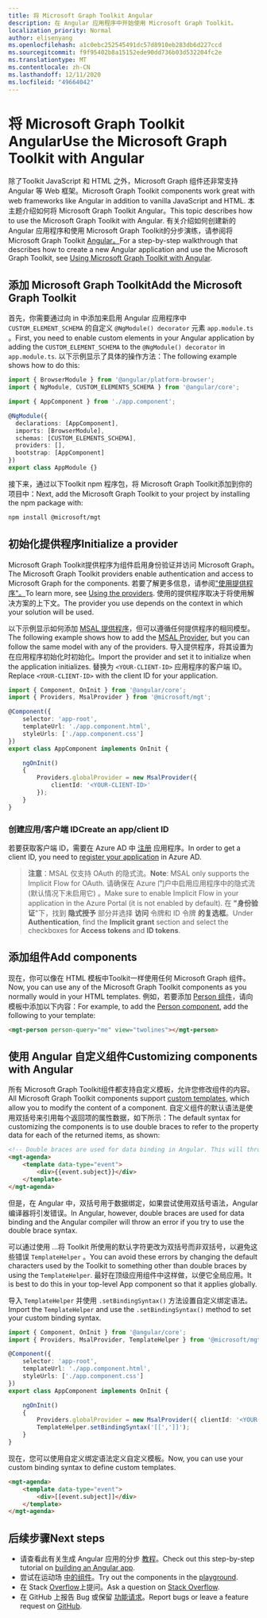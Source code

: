 ```yaml
---
title: 将 Microsoft Graph Toolkit Angular
description: 在 Angular 应用程序中开始使用 Microsoft Graph Toolkit。
localization_priority: Normal
author: elisenyang
ms.openlocfilehash: a1c0ebc252545491dc57d8910eb283db6d227ccd
ms.sourcegitcommit: f9f95402b8a15152ede90dd736b03d532204fc2e
ms.translationtype: MT
ms.contentlocale: zh-CN
ms.lasthandoff: 12/11/2020
ms.locfileid: "49664042"
---
```

# <a name="use-the-microsoft-graph-toolkit-with-angular"></a><span data-ttu-id="f0cbb-103">将 Microsoft Graph Toolkit Angular</span><span class="sxs-lookup"><span data-stu-id="f0cbb-103">Use the Microsoft Graph Toolkit with Angular</span></span>

<span data-ttu-id="f0cbb-104">除了Toolkit JavaScript 和 HTML 之外，Microsoft Graph 组件还非常支持 Angular 等 Web 框架。</span><span class="sxs-lookup"><span data-stu-id="f0cbb-104">Microsoft Graph Toolkit components work great with web frameworks like Angular in addition to vanilla JavaScript and HTML.</span></span> <span data-ttu-id="f0cbb-105">本主题介绍如何将 Microsoft Graph Toolkit Angular。</span><span class="sxs-lookup"><span data-stu-id="f0cbb-105">This topic describes how to use the Microsoft Graph Toolkit with Angular.</span></span> <span data-ttu-id="f0cbb-106">有关介绍如何创建新的 Angular 应用程序和使用 Microsoft Graph Toolkit的分步演练，请参阅将 Microsoft Graph Toolkit [Angular。](https://developer.microsoft.com/graph/blogs/a-lap-around-microsoft-graph-toolkit-day-14-using-microsoft-graph-toolkit-with-angular/)</span><span class="sxs-lookup"><span data-stu-id="f0cbb-106">For a step-by-step walkthrough that describes how to create a new Angular application and use the Microsoft Graph Toolkit, see [Using Microsoft Graph Toolkit with Angular](https://developer.microsoft.com/graph/blogs/a-lap-around-microsoft-graph-toolkit-day-14-using-microsoft-graph-toolkit-with-angular/).</span></span>

## <a name="add-the-microsoft-graph-toolkit"></a><span data-ttu-id="f0cbb-107">添加 Microsoft Graph Toolkit</span><span class="sxs-lookup"><span data-stu-id="f0cbb-107">Add the Microsoft Graph Toolkit</span></span>

<span data-ttu-id="f0cbb-108">首先，你需要通过向 in 中添加来启用 Angular 应用程序中 `CUSTOM_ELEMENT_SCHEMA` 的自定义 `@NgModule() decorator` 元素 `app.module.ts` 。</span><span class="sxs-lookup"><span data-stu-id="f0cbb-108">First, you need to enable custom elements in your Angular application by adding the `CUSTOM_ELEMENT_SCHEMA` to the `@NgModule() decorator` in `app.module.ts`.</span></span> <span data-ttu-id="f0cbb-109">以下示例显示了具体的操作方法：</span><span class="sxs-lookup"><span data-stu-id="f0cbb-109">The following example shows how to do this:</span></span>
```ts
import { BrowserModule } from '@angular/platform-browser';
import { NgModule, CUSTOM_ELEMENTS_SCHEMA } from '@angular/core';

import { AppComponent } from './app.component';

@NgModule({
  declarations: [AppComponent],
  imports: [BrowserModule],
  schemas: [CUSTOM_ELEMENTS_SCHEMA],
  providers: [],
  bootstrap: [AppComponent]
})
export class AppModule {}
```
<span data-ttu-id="f0cbb-110">接下来，通过以下Toolkit npm 程序包，将 Microsoft Graph Toolkit添加到你的项目中：</span><span class="sxs-lookup"><span data-stu-id="f0cbb-110">Next, add the Microsoft Graph Toolkit to your project by installing the npm package with:</span></span>
```bash
npm install @microsoft/mgt
```
## <a name="initialize-a-provider"></a><span data-ttu-id="f0cbb-111">初始化提供程序</span><span class="sxs-lookup"><span data-stu-id="f0cbb-111">Initialize a provider</span></span>

<span data-ttu-id="f0cbb-112">Microsoft Graph Toolkit提供程序为组件启用身份验证并访问 Microsoft Graph。</span><span class="sxs-lookup"><span data-stu-id="f0cbb-112">The Microsoft Graph Toolkit providers enable authentication and access to Microsoft Graph for the components.</span></span> <span data-ttu-id="f0cbb-113">若要了解更多信息，请参阅["使用提供程序"。](../providers/providers.md)</span><span class="sxs-lookup"><span data-stu-id="f0cbb-113">To learn more, see [Using the providers](../providers/providers.md).</span></span> <span data-ttu-id="f0cbb-114">使用的提供程序取决于将使用解决方案的上下文。</span><span class="sxs-lookup"><span data-stu-id="f0cbb-114">The provider you use depends on the context in which your solution will be used.</span></span>

<span data-ttu-id="f0cbb-115">以下示例显示如何添加 [MSAL 提供程序](../providers/msal.md)，但可以遵循任何提供程序的相同模型。</span><span class="sxs-lookup"><span data-stu-id="f0cbb-115">The following example shows how to add the [MSAL Provider](../providers/msal.md), but you can follow the same model with any of the providers.</span></span> <span data-ttu-id="f0cbb-116">导入提供程序，将其设置为在应用程序初始化时初始化。</span><span class="sxs-lookup"><span data-stu-id="f0cbb-116">Import the provider and set it to initialize when the application initializes.</span></span> <span data-ttu-id="f0cbb-117">替换为 `<YOUR-CLIENT-ID>` 应用程序的客户端 ID。</span><span class="sxs-lookup"><span data-stu-id="f0cbb-117">Replace `<YOUR-CLIENT-ID>` with the client ID for your application.</span></span>

```ts
import { Component, OnInit } from '@angular/core';
import { Providers, MsalProvider } from '@microsoft/mgt';

@Component({
    selector: 'app-root',
    templateUrl: './app.component.html',
    styleUrls: ['./app.component.css']
})
export class AppComponent implements OnInit {

    ngOnInit()
    {
        Providers.globalProvider = new MsalProvider({
            clientId: '<YOUR-CLIENT-ID>'
        });
    }
}
```
### <a name="create-an-appclient-id"></a><span data-ttu-id="f0cbb-118">创建应用/客户端 ID</span><span class="sxs-lookup"><span data-stu-id="f0cbb-118">Create an app/client ID</span></span>
<span data-ttu-id="f0cbb-119">若要获取客户端 ID，需要在 Azure AD 中 [注册](../../auth-register-app-v2.md) 应用程序。</span><span class="sxs-lookup"><span data-stu-id="f0cbb-119">In order to get a client ID, you need to [register your application](../../auth-register-app-v2.md) in Azure AD.</span></span> 
><span data-ttu-id="f0cbb-120">**注意**：MSAL 仅支持 OAuth 的隐式流。</span><span class="sxs-lookup"><span data-stu-id="f0cbb-120">**Note**: MSAL only supports the Implicit Flow for OAuth.</span></span> <span data-ttu-id="f0cbb-121">请确保在 Azure 门户中启用应用程序中的隐式流 (默认情况下未启用它) 。</span><span class="sxs-lookup"><span data-stu-id="f0cbb-121">Make sure to enable Implicit Flow in your application in the Azure Portal (it is not enabled by default).</span></span> <span data-ttu-id="f0cbb-122">在 **"身份验证**"下，找到 **隐式授予** 部分并选择 **访问** 令牌和 ID 令牌 **的复选框**。</span><span class="sxs-lookup"><span data-stu-id="f0cbb-122">Under **Authentication**, find the **Implicit grant** section and select the checkboxes for **Access tokens** and **ID tokens**.</span></span>

## <a name="add-components"></a><span data-ttu-id="f0cbb-123">添加组件</span><span class="sxs-lookup"><span data-stu-id="f0cbb-123">Add components</span></span>

<span data-ttu-id="f0cbb-124">现在，你可以像在 HTML 模板中Toolkit一样使用任何 Microsoft Graph 组件。</span><span class="sxs-lookup"><span data-stu-id="f0cbb-124">Now, you can use any of the Microsoft Graph Toolkit components as you normally would in your HTML templates.</span></span> <span data-ttu-id="f0cbb-125">例如，若要添加 [Person 组件](../components/person.md)，请向模板中添加以下内容：</span><span class="sxs-lookup"><span data-stu-id="f0cbb-125">For example, to add the [Person component](../components/person.md),  add the following to your template:</span></span>

```html
<mgt-person person-query="me" view="twolines"></mgt-person>
```

## <a name="customizing-components-with-angular"></a><span data-ttu-id="f0cbb-126">使用 Angular 自定义组件</span><span class="sxs-lookup"><span data-stu-id="f0cbb-126">Customizing components with Angular</span></span>

<span data-ttu-id="f0cbb-127">所有 Microsoft Graph Toolkit组件都[](../customize-components/templates.md)支持自定义模板，允许您修改组件的内容。</span><span class="sxs-lookup"><span data-stu-id="f0cbb-127">All Microsoft Graph Toolkit components support [custom templates](../customize-components/templates.md), which allow you to modify the content of a component.</span></span> <span data-ttu-id="f0cbb-128">自定义组件的默认语法是使用双括号来引用每个返回项的属性数据，如下所示：</span><span class="sxs-lookup"><span data-stu-id="f0cbb-128">The default syntax for customizing the components is to use double braces to refer to the property data for each of the returned items, as shown:</span></span>

```html
<!-- Double braces are used for data binding in Angular. This will throw an error. -->
<mgt-agenda>
    <template data-type="event">
        <div>{{event.subject}}</div>
    </template>
</mgt-agenda>
```

<span data-ttu-id="f0cbb-129">但是，在 Angular 中，双括号用于数据绑定，如果尝试使用双括号语法，Angular 编译器将引发错误。</span><span class="sxs-lookup"><span data-stu-id="f0cbb-129">In Angular, however, double braces are used for data binding and the Angular compiler will throw an error if you try to use the double brace syntax.</span></span>

<span data-ttu-id="f0cbb-130">可以通过使用 ...将 Toolkit 所使用的默认字符更改为双括号而非双括号，以避免这些错误 `TemplateHelper` 。</span><span class="sxs-lookup"><span data-stu-id="f0cbb-130">You can avoid these errors by changing the default characters used by the Toolkit to something other than double braces by using the `TemplateHelper`.</span></span> <span data-ttu-id="f0cbb-131">最好在顶级应用组件中这样做，以便它全局应用。</span><span class="sxs-lookup"><span data-stu-id="f0cbb-131">It is best to do this in your top-level App component so that it applies globally.</span></span>

<span data-ttu-id="f0cbb-132">导入 `TemplateHelper` 并使用 `.setBindingSyntax()` 方法设置自定义绑定语法。</span><span class="sxs-lookup"><span data-stu-id="f0cbb-132">Import the `TemplateHelper` and use the `.setBindingSyntax()` method to set your custom binding syntax.</span></span>

```ts
import { Component, OnInit } from '@angular/core';
import { Providers, MsalProvider, TemplateHelper } from '@microsoft/mgt';

@Component({
    selector: 'app-root',
    templateUrl: './app.component.html',
    styleUrls: ['./app.component.css']
})
export class AppComponent implements OnInit {

    ngOnInit()
    {
        Providers.globalProvider = new MsalProvider({ clientId: '<YOUR-CLIENT-ID>'})
        TemplateHelper.setBindingSyntax('[[',']]');
    }
}
```
<span data-ttu-id="f0cbb-133">现在，您可以使用自定义绑定语法定义自定义模板。</span><span class="sxs-lookup"><span data-stu-id="f0cbb-133">Now, you can use your custom binding syntax to define custom templates.</span></span>

```html
<mgt-agenda>
    <template data-type="event">
        <div>[[event.subject]]</div>
    </template>
</mgt-agenda>
```

## <a name="next-steps"></a><span data-ttu-id="f0cbb-134">后续步骤</span><span class="sxs-lookup"><span data-stu-id="f0cbb-134">Next steps</span></span>
- <span data-ttu-id="f0cbb-135">请查看此有关生成 Angular 应用的分步 [教程](https://developer.microsoft.com/graph/blogs/a-lap-around-microsoft-graph-toolkit-day-14-using-microsoft-graph-toolkit-with-angular/)。</span><span class="sxs-lookup"><span data-stu-id="f0cbb-135">Check out this step-by-step tutorial on [building an Angular app](https://developer.microsoft.com/graph/blogs/a-lap-around-microsoft-graph-toolkit-day-14-using-microsoft-graph-toolkit-with-angular/).</span></span>
- <span data-ttu-id="f0cbb-136">尝试在运动场 [中的组件](https://mgt.dev)。</span><span class="sxs-lookup"><span data-stu-id="f0cbb-136">Try out the components in the [playground](https://mgt.dev).</span></span>
- <span data-ttu-id="f0cbb-137">在 Stack [Overflow](https://aka.ms/mgt-question)上提问。</span><span class="sxs-lookup"><span data-stu-id="f0cbb-137">Ask a question on [Stack Overflow](https://aka.ms/mgt-question).</span></span>
- <span data-ttu-id="f0cbb-138">在 GitHub 上报告 Bug 或保留 [功能请求](https://aka.ms/mgt)。</span><span class="sxs-lookup"><span data-stu-id="f0cbb-138">Report bugs or leave a feature request on [GitHub](https://aka.ms/mgt).</span></span>